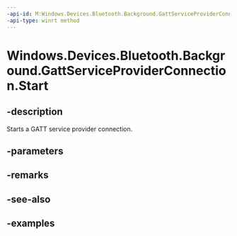 ```yaml
---
-api-id: M:Windows.Devices.Bluetooth.Background.GattServiceProviderConnection.Start
-api-type: winrt method
---
```


<!-- Method syntax.
public void GattServiceProviderConnection.Start()
-->

# Windows.Devices.Bluetooth.Background.GattServiceProviderConnection.Start

## -description
Starts a GATT service provider connection.

## -parameters

## -remarks

## -see-also

## -examples

